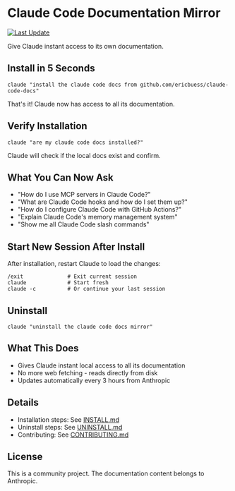 # Claude Code Documentation Mirror

[![Last Update](https://img.shields.io/github/last-commit/ericbuess/claude-code-docs/main.svg?label=docs%20updated)](https://github.com/ericbuess/claude-code-docs/commits/main)

Give Claude instant access to its own documentation.

## Install in 5 Seconds

```
claude "install the claude code docs from github.com/ericbuess/claude-code-docs"
```

That's it! Claude now has access to all its documentation.

## Verify Installation

```
claude "are my claude code docs installed?"
```

Claude will check if the local docs exist and confirm.

## What You Can Now Ask

- "How do I use MCP servers in Claude Code?"
- "What are Claude Code hooks and how do I set them up?"
- "How do I configure Claude Code with GitHub Actions?"
- "Explain Claude Code's memory management system"
- "Show me all Claude Code slash commands"

## Start New Session After Install

After installation, restart Claude to load the changes:
```
/exit              # Exit current session
claude             # Start fresh
claude -c          # Or continue your last session
```

## Uninstall

```
claude "uninstall the claude code docs mirror"
```

## What This Does

- Gives Claude instant local access to all its documentation
- No more web fetching - reads directly from disk
- Updates automatically every 3 hours from Anthropic

## Details

- Installation steps: See [INSTALL.md](INSTALL.md)
- Uninstall steps: See [UNINSTALL.md](UNINSTALL.md)
- Contributing: See [CONTRIBUTING.md](CONTRIBUTING.md)

## License

This is a community project. The documentation content belongs to Anthropic.